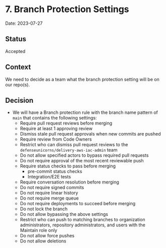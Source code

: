 # 7. Branch Protection Settings

Date: 2023-07-27

## Status

Accepted

## Context

We need to decide as a team what the branch protection setting will be on our repo(s).

## Decision

- We will have a Branch protection rule with the branch name pattern of `main` that contains the following settings:
  - Require pull request reviews before merging
  - Require at least 1 approving review
  - Dismiss stale pull request approvals when new commits are pushed
  - Require review from Code Owners
  - Restrict who can dismiss pull request reviews to the `defenseunicorns/delivery-aws-iac-admin` team
  - Do not allow specified actors to bypass required pull requests
  - Do not require approval of the most recent reviewable push
  - Require status checks to pass before merging
    - pre-commit status checks
    - Integration/E2E tests
  - Require conversation resolution before merging
  - Do not require signed commits
  - Do not require linear history
  - Do not require merge queue
  - Do not require deployments to succeed before merging
  - Do not lock the branch
  - Do not allow bypassing the above settings
  - Restrict who can push to matching branches to organization administrators, repository administrators, and users with the Maintain role only
  - Do not allow force pushes
  - Do not allow deletions

